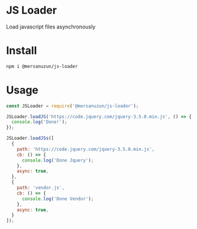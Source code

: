 # JS Loader
Load javascript files asynchronously

# Install
```sh
npm i @mersanuzun/js-loader
```

# Usage
```javascript
const JSLoader = require('@mersanuzun/js-loader');

JSLoader.loadJS('https://code.jquery.com/jquery-3.5.0.min.js', () => {
  console.log('Done!');
});

JSLoader.loadJSs([
  {
    path: 'https://code.jquery.com/jquery-3.5.0.min.js',
    cb: () => {
      console.log('Done Jquery');
    },
    async: true,
  },
  {
    path: 'vendor.js',
    cb: () => {
      console.log('Done Vendor');
    },
    async: true,
  }
]);
```
